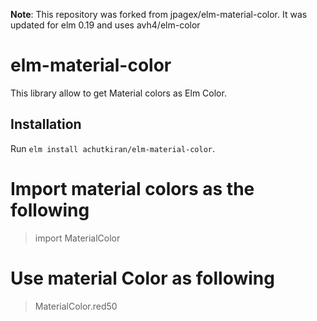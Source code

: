 __Note__: This repository was forked from jpagex/elm-material-color. It was updated for elm 0.19 and uses avh4/elm-color

# elm-material-color

This library allow to get Material colors as Elm Color.

## Installation

Run `elm install achutkiran/elm-material-color`.

# Import material colors as the following 

> import MaterialColor

# Use material Color as following

> MaterialColor.red50
